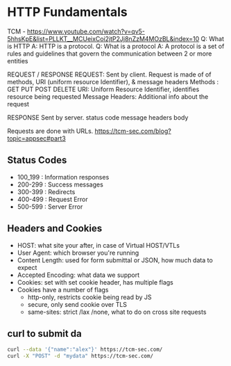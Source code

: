 # HTTP Fundamentals

TCM - https://www.youtube.com/watch?v=qv5-5hhsKpE&list=PLLKT__MCUeixCoi2jtP2Jj8nZzM4MOzBL&index=10
Q: What is HTTP
A: HTTP is a protocol.
Q: What is a protocol
A: A protocol is a set of rules and guidelines that govern the communication between 2 or more entities

REQUEST / RESPONSE
REQUEST: 
Sent by client.
Request is made of of methods, URI (uniform resource Identifier), & message headers
Methods : GET PUT POST DELETE
URI: Uniform Resource Identifier, identifies resource being requested
Message Headers: Additional info about the request

RESPONSE
Sent by server.
status code
message headers
body

Requests are done with URLs.
https://tcm-sec.com/blog?topic=appsec#part3

## Status Codes
- 100_199 : Information responses
- 200-299 : Success messages
- 300-399 : Redirects
- 400-499 : Request Error
- 500-599 : Server Error

## Headers and Cookies
- HOST: what site your after, in case of Virtual HOST/VTLs
- User Agent: which browser you're running
- Content Length: used for form submittal or JSON, how much data to expect
- Accepted Encoding: what data we support
- Cookies: set with set cookie header, has multiple flags
- Cookies have a number of flags
	- http-only, restricts cookie being read by JS
	-  secure, only send cookie over TLS
	-  same-sites: strict /lax /none, what to do on cross site requests


## curl to submit da
```bash
curl --data '{"name":"alex"}' https://tcm-sec.com/
curl -X "POST" -d "mydata" https://tcm-sec.com/
```

